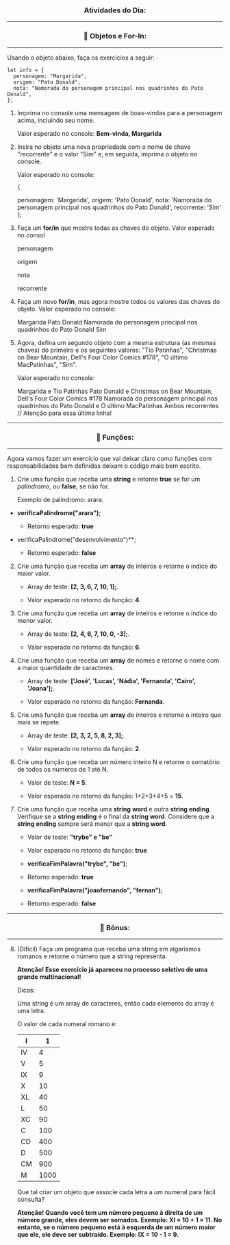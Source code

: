 <h3 align = "center"> Atividades do Dia:</h3>

---

<h3 align = "center"> 📒 Objetos e For-In:</h3>

---

Usando o objeto abaixo, faça os exercícios a seguir:

    let info = {
      personagem: "Margarida",
      origem: "Pato Donald",
      nota: "Namorada do personagem principal nos quadrinhos do Pato Donald",
    };

1. Imprima no console uma mensagem de boas-vindas para a personagem acima, incluindo seu nome.

    Valor esperado no console: **Bem-vinda, Margarida**

2. Insira no objeto uma nova propriedade com o nome de chave "recorrente" e o valor "Sim" e, em seguida, imprima o objeto no console.

    Valor esperado no console:


       {
      personagem: 'Margarida',
      origem: 'Pato Donald',
      nota: 'Namorada do personagem principal nos quadrinhos do Pato 
      Donald',
      recorrente: 'Sim'
    };

3. Faça um **for/in** que mostre todas as chaves do objeto.
    Valor esperado no consol

      personagem

      origem

      nota

      recorrente

4. Faça um novo **for/in**, mas agora mostre todos os valores das chaves do objeto.
    Valor esperado no console:

      Margarida
      Pato Donald
      Namorada do personagem principal nos quadrinhos do Pato Donald
      Sim

5. Agora, defina um segundo objeto com a mesma estrutura (as mesmas chaves) do primeiro e os seguintes valores: "Tio Patinhas", "Christmas on Bear Mountain, Dell's Four Color Comics #178", "O último MacPatinhas", "Sim".

    Valor esperado no console:

    Margarida e Tio Patinhas
    Pato Donald e Christmas on Bear Mountain, Dell's Four Color Comics #178
    Namorada do personagem principal nos quadrinhos do Pato Donald e O último MacPatinhas
    Ambos recorrentes // Atenção para essa última linha!

---

<h3 align = "center">📗 Funções:</h3>

---

Agora vamos fazer um exercício que vai deixar claro como
funções com responsabilidades bem definidas deixam o código mais bem escrito.

1. Crie uma função que receba uma **string** e retorne **true** se for um *palíndromo*, ou **false**, se não for.
    
    Exemplo de palíndromo: arara.

* **verificaPalindrome("arara")**;
    
    * Retorno esperado: **true**

* verificaPalindrome("desenvolvimento")**;
    
     * Retorno esperado: **false**


2. Crie uma função que receba um **array** de inteiros e retorne o índice do maior valor.

    * Array de teste: **[2, 3, 6, 7, 10, 1];**.

    * Valor esperado no retorno da função: **4**.

3. Crie uma função que receba um **array** de inteiros e retorne o índice do menor valor.

    * Array de teste: **[2, 4, 6, 7, 10, 0, -3];**.

    * Valor esperado no retorno da função: **6**.

4. Crie uma função que receba um **array** de nomes e retorne o nome com a maior quantidade de caracteres.

    * Array de teste: **['José', 'Lucas', 'Nádia', 'Fernanda', 'Cairo', 'Joana'];**.

    * Valor esperado no retorno da função: **Fernanda**.

5. Crie uma função que receba um **array** de inteiros e retorne o inteiro que mais se repete.

    * Array de teste: **[2, 3, 2, 5, 8, 2, 3];**.

    * Valor esperado no retorno da função: **2**.

6. Crie uma função que receba um número inteiro N e retorne o somatório de todos os números de 1 até N.
    
    * Valor de teste: **N = 5**.

    * Valor esperado no retorno da função: 1+2+3+4+5 = **15**.

7. Crie uma função que receba uma **string** **word** e outra **string ending**. Verifique se a **string ending** é o final da **string word**. Considere que a **string ending** sempre será menor que a **string word**.

    * Valor de teste: **"trybe" e "be"**

    * Valor esperado no retorno da função: **true**

    * **verificaFimPalavra("trybe", "be")**;

    * Retorno esperado: **true**

    * **verificaFimPalavra("joaofernando", "fernan")**;

    * Retorno esperado: **false**

---

<h3 align = "center">📕 Bônus:</h3>

---

8. (Difícil) Faça um programa que receba uma string em algarismos romanos e retorne o número que a string representa.

    **Atenção! Esse exercício já apareceu no processo seletivo de uma grande multinacional!**

    Dicas:

    Uma string é um array de caracteres, então cada elemento do array é uma letra.

    O valor de cada numeral romano é:

      I   | 1   
      --- | --- 
      IV  | 4    
      V   | 5    
      IX  | 9    
      X   | 10   
      XL  | 40   
      L   | 50   
      XC  | 90   
      C   | 100  
      CD  | 400  
      D   | 500  
      CM  | 900  
      M   | 1000 

     Que tal criar um objeto que associe cada letra a um numeral para fácil consulta?

    **Atenção! Quando você tem um número pequeno à direita de um número grande, eles devem ser somados. Exemplo: XI = 10 + 1 = 11. No entanto, se o número pequeno está à esquerda de um número maior que ele, ele deve ser subtraído. Exemplo: IX = 10 - 1 = 9.**
